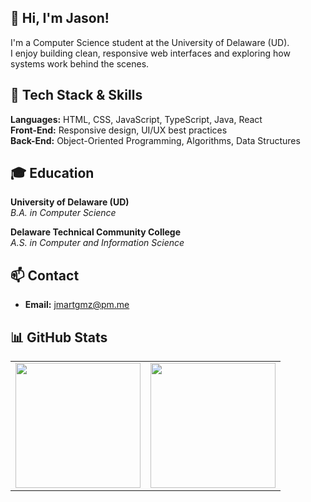 ## 👋 Hi, I'm Jason!

I'm a Computer Science student at the University of Delaware (UD).  
I enjoy building clean, responsive web interfaces and exploring how systems work behind the scenes.


## 🧠 Tech Stack & Skills
**Languages:** HTML, CSS, JavaScript, TypeScript, Java, React  
**Front-End:** Responsive design, UI/UX best practices  
**Back-End:** Object-Oriented Programming, Algorithms, Data Structures  


## 🎓 Education
**University of Delaware (UD)**  
_B.A. in Computer Science_

**Delaware Technical Community College**  
_A.S. in Computer and Information Science_


## 📫 Contact
- **Email:** [jmartgmz@pm.me](mailto:jmartgmz@pm.me)


## 📊 GitHub Stats
<table align="center">
  <tr>
    <td>
      <a href="https://github.com/jmartgmz">
        <img
          height="200"
          src="https://github-readme-stats.vercel.app/api?username=jmartgmz&show_icons=true&count_private=true&include_all_commits=true&theme=transparent&hide_border=true&rank_icon=github"
        />
      </a>
    </td>
    <td>
      <a href="https://github.com/jmartgmz">
        <img
          height="200"
          src="https://github-readme-stats.vercel.app/api/top-langs?username=jmartgmz&layout=compact&langs_count=8&card_width=320&theme=transparent&hide_border=true"
        />
      </a>
    </td>
  </tr>
</table>
